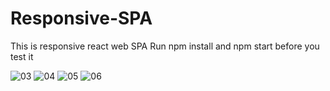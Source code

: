 # Responsive-SPA
This is responsive react web SPA
Run npm install and npm start before you test it

![03](https://user-images.githubusercontent.com/24515815/39304777-f4e7d476-49ae-11e8-9930-16ea7d26539a.PNG)
![04](https://user-images.githubusercontent.com/24515815/39296630-83c681b6-4995-11e8-9bf7-6150fe8a2163.PNG)
![05](https://user-images.githubusercontent.com/24515815/39296636-86860214-4995-11e8-879f-26686f67a0b9.PNG)
![06](https://user-images.githubusercontent.com/24515815/39296642-8979c834-4995-11e8-831e-eedea44b97a5.PNG)
